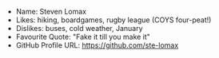 - Name: Steven Lomax
- Likes: hiking, boardgames, rugby league (COYS four-peat!)
- Dislikes: buses, cold weather, January
- Favourite Quote: "Fake it till you make it"
- GitHub Profile URL: https://github.com/ste-lomax
